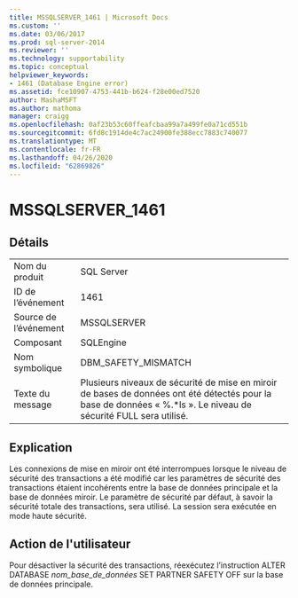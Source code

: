 ```yaml
---
title: MSSQLSERVER_1461 | Microsoft Docs
ms.custom: ''
ms.date: 03/06/2017
ms.prod: sql-server-2014
ms.reviewer: ''
ms.technology: supportability
ms.topic: conceptual
helpviewer_keywords:
- 1461 (Database Engine error)
ms.assetid: fce10907-4753-441b-b624-f28e00ed7520
author: MashaMSFT
ms.author: mathoma
manager: craigg
ms.openlocfilehash: 0af23b53c60ffeafcbaa99a7a499fe0a71cd551b
ms.sourcegitcommit: 6fd8c1914de4c7ac24900fe388ecc7883c740077
ms.translationtype: MT
ms.contentlocale: fr-FR
ms.lasthandoff: 04/26/2020
ms.locfileid: "62869826"
---
```

# <a name="mssqlserver_1461"></a>MSSQLSERVER_1461
    
## <a name="details"></a>Détails  
  
|||  
|-|-|  
|Nom du produit|SQL Server|  
|ID de l’événement|1461|  
|Source de l’événement|MSSQLSERVER|  
|Composant|SQLEngine|  
|Nom symbolique|DBM_SAFETY_MISMATCH|  
|Texte du message|Plusieurs niveaux de sécurité de mise en miroir de bases de données ont été détectés pour la base de données « %.*ls ». Le niveau de sécurité FULL sera utilisé.|  
  
## <a name="explanation"></a>Explication  
 Les connexions de mise en miroir ont été interrompues lorsque le niveau de sécurité des transactions a été modifié car les paramètres de sécurité des transactions étaient incohérents entre la base de données principale et la base de données miroir. Le paramètre de sécurité par défaut, à savoir la sécurité totale des transactions, sera utilisé. La session sera exécutée en mode haute sécurité.  
  
## <a name="user-action"></a>Action de l'utilisateur  
 Pour désactiver la sécurité des transactions, réexécutez l’instruction ALTER DATABASE *nom_base_de_données* SET PARTNER SAFETY OFF sur la base de données principale.  
  
  
